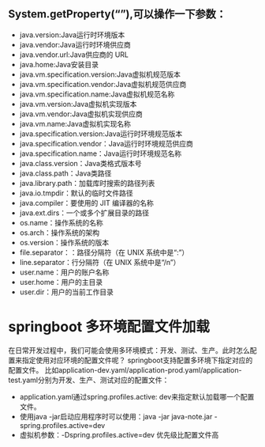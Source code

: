 ##  System.getProperty(“”),可以操作一下参数：
 * java.version:Java运行时环境版本
 * java.vendor:Java运行时环境供应商
 * java.vendor.url:Java供应商的 URL
 * java.home:Java安装目录
 * java.vm.specification.version:Java虚拟机规范版本
 * java.vm.specification.vendor:Java虚拟机规范供应商
 * java.vm.specification.name:Java虚拟机规范名称
 * java.vm.version:Java虚拟机实现版本
 * java.vm.vendor:Java虚拟机实现供应商
 * java.vm.name:Java虚拟机实现名称
 * java.specification.version:Java运行时环境规范版本
 * java.specification.vendor：Java运行时环境规范供应商
 * java.specification.name：Java运行时环境规范名称
 * java.class.version：Java类格式版本号
 * java.class.path：Java类路径
 * java.library.path：加载库时搜索的路径列表
 * java.io.tmpdir：默认的临时文件路径
 * java.compiler：要使用的 JIT 编译器的名称
 * java.ext.dirs：一个或多个扩展目录的路径
 * os.name：操作系统的名称
 * os.arch：操作系统的架构
 * os.version：操作系统的版本
 * file.separator：：路径分隔符（在 UNIX 系统中是“:”）
 * line.separator：行分隔符（在 UNIX 系统中是“/n”）
 * user.name：用户的账户名称
 * user.home：用户的主目录
 * user.dir：用户的当前工作目录
 
 # springboot 多环境配置文件加载
 在日常开发过程中，我们可能会使用多环境模式：开发、测试、生产。此时怎么配置来指定使用对应环境的配置文件呢？
 springboot支持配置多环境下指定对应的配置文件。
 比如application-dev.yaml/application-prod.yaml/application-test.yaml分别为开发、生产、测试对应的配置文件：
        
 * application.yaml通过spring.profiles.active: dev来指定默认加载哪一个配置文件。
 * 使用java -jar启动应用程序时可以使用：java -jar java-note.jar -spring.profiles.active=dev
 * 虚拟机参数：-Dspring.profiles.active=dev    优先级比配置文件高
 